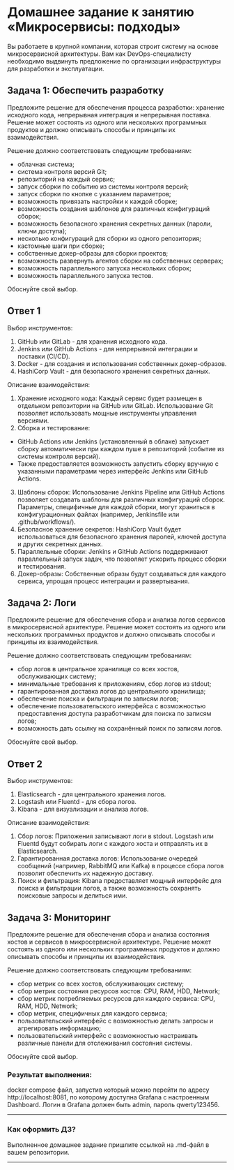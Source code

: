 # Домашнее задание к занятию «Микросервисы: подходы»

Вы работаете в крупной компании, которая строит систему на основе микросервисной архитектуры.
Вам как DevOps-специалисту необходимо выдвинуть предложение по организации инфраструктуры для разработки и эксплуатации.


## Задача 1: Обеспечить разработку

Предложите решение для обеспечения процесса разработки: хранение исходного кода, непрерывная интеграция и непрерывная поставка. 
Решение может состоять из одного или нескольких программных продуктов и должно описывать способы и принципы их взаимодействия.

Решение должно соответствовать следующим требованиям:
- облачная система;
- система контроля версий Git;
- репозиторий на каждый сервис;
- запуск сборки по событию из системы контроля версий;
- запуск сборки по кнопке с указанием параметров;
- возможность привязать настройки к каждой сборке;
- возможность создания шаблонов для различных конфигураций сборок;
- возможность безопасного хранения секретных данных (пароли, ключи доступа);
- несколько конфигураций для сборки из одного репозитория;
- кастомные шаги при сборке;
- собственные докер-образы для сборки проектов;
- возможность развернуть агентов сборки на собственных серверах;
- возможность параллельного запуска нескольких сборок;
- возможность параллельного запуска тестов.

Обоснуйте свой выбор.

## Ответ 1

Выбор инструментов:

1. GitHub или GitLab - для хранения исходного кода.
2. Jenkins или GitHub Actions - для непрерывной интеграции и поставки (CI/CD).
3. Docker - для создания и использования собственных докер-образов.
4. HashiCorp Vault - для безопасного хранения секретных данных.
   
Описание взаимодействия:

1. Хранение исходного кода: Каждый сервис будет размещен в отдельном репозитории на GitHub или GitLab. Использование Git позволяет использовать мощные инструменты управления версиями.
2. Сборка и тестирование:
* GitHub Actions или Jenkins (установленный в облаке) запускает сборку автоматически при каждом пуше в репозиторий (событие из системы контроля версий).
* Также предоставляется возможность запустить сборку вручную с указанными параметрами через интерфейс Jenkins или GitHub Actions.
3. Шаблоны сборок: Использование Jenkins Pipeline или GitHub Actions позволяет создавать шаблоны для различных конфигураций сборок. Параметры, специфичные для каждой сборки, могут храниться в конфигурационных файлах (например, Jenkinsfile или .github/workflows/).
4. Безопасное хранение секретов: HashiCorp Vault будет использоваться для безопасного хранения паролей, ключей доступа и других секретных данных.
5. Параллельные сборки: Jenkins и GitHub Actions поддерживают параллельный запуск задач, что позволяет ускорить процесс сборки и тестирования.
6. Докер-образы: Собственные образы будут создаваться для каждого сервиса, упрощая процесс интеграции и развертывания.

## Задача 2: Логи

Предложите решение для обеспечения сбора и анализа логов сервисов в микросервисной архитектуре.
Решение может состоять из одного или нескольких программных продуктов и должно описывать способы и принципы их взаимодействия.

Решение должно соответствовать следующим требованиям:
- сбор логов в центральное хранилище со всех хостов, обслуживающих систему;
- минимальные требования к приложениям, сбор логов из stdout;
- гарантированная доставка логов до центрального хранилища;
- обеспечение поиска и фильтрации по записям логов;
- обеспечение пользовательского интерфейса с возможностью предоставления доступа разработчикам для поиска по записям логов;
- возможность дать ссылку на сохранённый поиск по записям логов.

Обоснуйте свой выбор.

## Ответ 2

Выбор инструментов:

1. Elasticsearch - для центрального хранения логов.
2. Logstash или Fluentd - для сбора логов.
3. Kibana - для визуализации и анализа логов.
   
Описание взаимодействия:

1. Сбор логов: Приложения записывают логи в stdout. Logstash или Fluentd будут собирать логи с каждого хоста и отправлять их в Elasticsearch.
2. Гарантированная доставка логов: Использование очередей сообщений (например, RabbitMQ или Kafka) в процессе сбора логов позволит обеспечить их надежную доставку.
3. Поиск и фильтрация: Kibana предоставляет мощный интерфейс для поиска и фильтрации логов, а также возможность сохранять поисковые запросы и делиться ими.

## Задача 3: Мониторинг

Предложите решение для обеспечения сбора и анализа состояния хостов и сервисов в микросервисной архитектуре.
Решение может состоять из одного или нескольких программных продуктов и должно описывать способы и принципы их взаимодействия.

Решение должно соответствовать следующим требованиям:
- сбор метрик со всех хостов, обслуживающих систему;
- сбор метрик состояния ресурсов хостов: CPU, RAM, HDD, Network;
- сбор метрик потребляемых ресурсов для каждого сервиса: CPU, RAM, HDD, Network;
- сбор метрик, специфичных для каждого сервиса;
- пользовательский интерфейс с возможностью делать запросы и агрегировать информацию;
- пользовательский интерфейс с возможностью настраивать различные панели для отслеживания состояния системы.

Обоснуйте свой выбор.



### Результат выполнения: 

docker compose файл, запустив который можно перейти по адресу http://localhost:8081, по которому доступна Grafana с настроенным Dashboard.
Логин в Grafana должен быть admin, пароль qwerty123456.

---

### Как оформить ДЗ?

Выполненное домашнее задание пришлите ссылкой на .md-файл в вашем репозитории.

---
